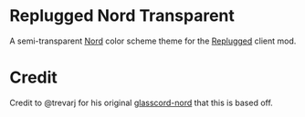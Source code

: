 # Replugged Nord Transparent

A semi-transparent [Nord](https://www.nordtheme.com/) color scheme theme for the
[Replugged](https://replugged.dev) client mod.

# Credit

Credit to @trevarj for his original [glasscord-nord](https://github.com/trevarj/glasscord-nord/)
that this is based off.
